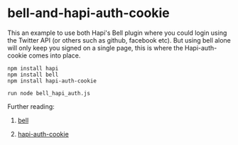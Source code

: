 # bell-and-hapi-auth-cookie

This an example to use both Hapi's Bell plugin where you could login using the Twitter API (or others such as github, facebook etc). But using bell alone will only keep you signed on a single page, this is where the Hapi-auth-cookie comes into place.

```
npm install hapi
npm install bell
npm install hapi-auth-cookie

run node bell_hapi_auth.js
```

Further reading: 

1. [bell](https://github.com/hapijs/bell)

2. [hapi-auth-cookie](https://github.com/hapijs/hapi-auth-cookie)
